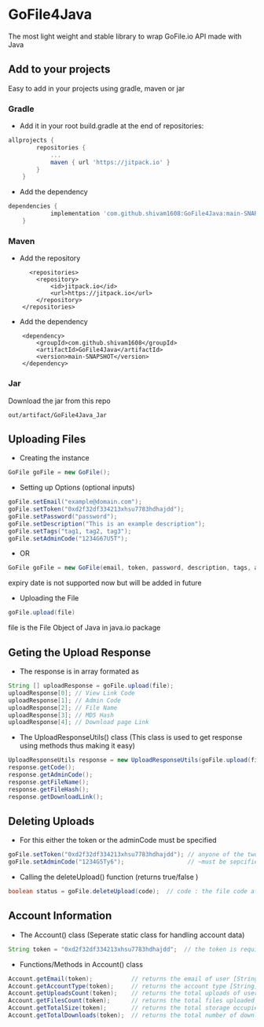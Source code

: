 # GoFile4Java
The most light weight and stable library to wrap GoFile.io API made with Java 

## Add to your projects
Easy to add in your projects using gradle, maven or jar
### Gradle
- Add it in your root build.gradle at the end of repositories:
```gradle
allprojects {
		repositories {
			...
			maven { url 'https://jitpack.io' }
		}
	}
```
- Add the dependency
```gradle
dependencies {
	        implementation 'com.github.shivam1608:GoFile4Java:main-SNAPSHOT'
	}
```

### Maven
- Add the repository
```maven
      <repositories>
		<repository>
		    <id>jitpack.io</id>
		    <url>https://jitpack.io</url>
		</repository>
	</repositories>
```
- Add the dependency
```maven 
	<dependency>
	    <groupId>com.github.shivam1608</groupId>
	    <artifactId>GoFile4Java</artifactId>
	    <version>main-SNAPSHOT</version>
	</dependency>

```

### Jar 
Download the jar from this repo 
```
out/artifact/GoFile4Java_Jar
```

## Uploading Files
- Creating the instance
``` java
GoFile goFile = new GoFile();
```
- Setting up Options (optional inputs)
``` java
goFile.setEmail("example@domain.com");
goFile.setToken("0xd2f32df334213xhsu7783hdhajdd");
goFile.setPassword("password");
goFile.setDescription("This is an example description");
goFile.setTags("tag1, tag2, tag3");
goFile.setAdminCode("1234G67U5T");
```
- OR
``` java
GoFile goFile = new GoFile(email, token, password, description, tags, adminCode);
```
expiry date is not supported now but will be added in future

- Uploading the File
``` java
goFile.upload(file)
```
file is the File Object of Java in java.io package


## Geting the Upload Response
- The response is in array formated as
``` java
String [] uploadResponse = goFile.upload(file);
uploadResponse[0]; // View Link Code
uploadResponse[1]; // Admin Code
uploadResponse[2]; // File Name
uploadResponse[3]; // MD5 Hash
uploadResponse[4]; // Download page Link
```
- The UploadResponseUtils() class (This class is used to get response using methods thus making it easy)
``` java
UploadResponseUtils response = new UploadResponseUtils(goFile.upload(file));
response.getCode();
response.getAdminCode();
response.getFileName();
response.getFileHash();
response.getDownloadLink();
```

## Deleting Uploads
- For this either the token or the adminCode must be specified
``` java
goFile.setToken("0xd2f32df334213xhsu7783hdhajdd"); // anyone of the two ~
goFile.setAdminCode("1234G5Ty6");                  // ~must be sepcified
```
- Calling the deleteUpload() function (returns true/false )
``` java
boolean status = goFile.deleteUpload(code);  // code : the file code after /d/ of the link Example : Y6gey79
```
## Account Information
- The Account() class (Seperate static class for handling account data)
``` java
String token = "0xd2f32df334213xhsu7783hdhajdd";  // the token is required for every method in Account class
```
- Functions/Methods in Account() class
``` java
Account.getEmail(token);           // returns the email of user [String]
Account.getAccountType(token);     // returns the account type [String] (standard / donor / premium)
Account.getUploadsCount(token);    // returns the total uploads of user [String]
Account.getFilesCount(token);      // returns the total files uploaded [String]
Account.getTotalSize(token);       // returns the total storage occupied on cloud in bytes [String]
Account.getTotalDownloads(token);  // returns the total number of downloads [String]
```
